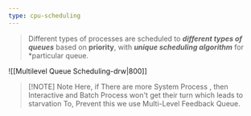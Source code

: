 ```yaml
---
type: cpu-scheduling
---
```


> Different types of processes are scheduled to ***different types of queues*** 
> based on **priority**, with ***unique scheduling algorithm*** for *particular queue.

![[Multilevel Queue Scheduling-drw|800]]

> [!NOTE] Note
> Here, if There are more System Process , then
> Interactive and Batch Process won't get their turn which leads to starvation
> To, Prevent this we use Multi-Level Feedback Queue.

